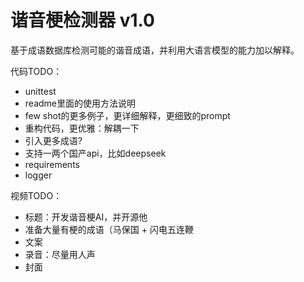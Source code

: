 # 谐音梗检测器 v1.0
基于成语数据库检测可能的谐音成语，并利用大语言模型的能力加以解释。

代码TODO：
- unittest
- readme里面的使用方法说明
- few shot的更多例子，更详细解释，更细致的prompt
- 重构代码，更优雅：解耦一下
- 引入更多成语?
- 支持一两个国产api，比如deepseek
- requirements
- logger

视频TODO：
- 标题：开发谐音梗AI，并开源他
- 准备大量有梗的成语（马保国 + 闪电五连鞭
- 文案
- 录音：尽量用人声
- 封面
